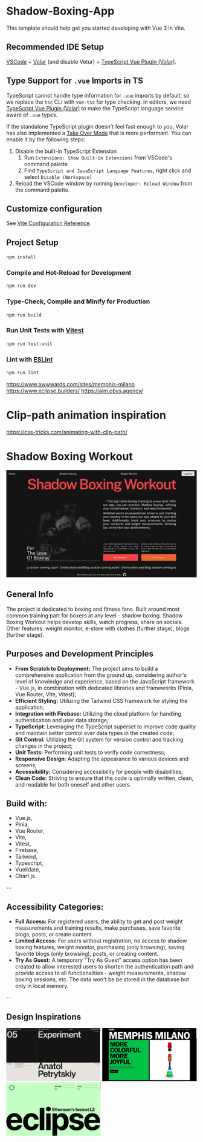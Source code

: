 # Shadow-Boxing-App

This template should help get you started developing with Vue 3 in Vite.

## Recommended IDE Setup

[VSCode](https://code.visualstudio.com/) + [Volar](https://marketplace.visualstudio.com/items?itemName=Vue.volar) (and disable Vetur) + [TypeScript Vue Plugin (Volar)](https://marketplace.visualstudio.com/items?itemName=Vue.vscode-typescript-vue-plugin).

## Type Support for `.vue` Imports in TS

TypeScript cannot handle type information for `.vue` imports by default, so we replace the `tsc` CLI with `vue-tsc` for type checking. In editors, we need [TypeScript Vue Plugin (Volar)](https://marketplace.visualstudio.com/items?itemName=Vue.vscode-typescript-vue-plugin) to make the TypeScript language service aware of `.vue` types.

If the standalone TypeScript plugin doesn't feel fast enough to you, Volar has also implemented a [Take Over Mode](https://github.com/johnsoncodehk/volar/discussions/471#discussioncomment-1361669) that is more performant. You can enable it by the following steps:

1. Disable the built-in TypeScript Extension
   1. Run `Extensions: Show Built-in Extensions` from VSCode's command palette
   2. Find `TypeScript and JavaScript Language Features`, right click and select `Disable (Workspace)`
2. Reload the VSCode window by running `Developer: Reload Window` from the command palette.

## Customize configuration

See [Vite Configuration Reference](https://vitejs.dev/config/).

## Project Setup

```sh
npm install
```

### Compile and Hot-Reload for Development

```sh
npm run dev
```

### Type-Check, Compile and Minify for Production

```sh
npm run build
```

### Run Unit Tests with [Vitest](https://vitest.dev/)

```sh
npm run test:unit
```

### Lint with [ESLint](https://eslint.org/)

```sh
npm run lint
```

https://www.awwwards.com/sites/memphis-milano
https://www.eclipse.builders/
https://aim.obys.agency/

# Clip-path animation inspiration

https://css-tricks.com/animating-with-clip-path/

# **Shadow Boxing Workout**

![Shadow Boxing Workout Home View](./readme_graphics/Shadow%20Boxing%20Workout%20Home%20View.jpg)

## General Info

The project is dedicated to boxing and fitness fans. Built around most common training part for boxers at any level - shadow boxing. Shadow Boxing Workout helps develop skills, watch progress, share on socials. Other features: weight monitor, e-store with clothes (further stage), blogs (further stage).

## Purposes and Development Principles

- **From Scratch to Deployment:** The project aims to build a comprehensive application from the ground up, considering author's level of knowledge and experience, based on the JavaScript framework - Vue.js, in combination with dedicated libraries and frameworks (Pinia, Vue Router, Vite, Vitest);
- **Efficient Styling:** Utilizing the Tailwind CSS framework for styling the application;
- **Integration with Firebase:** Utilizing the cloud platform for handling authentication and user data storage;
- **TypeScript**: Leveraging the TypeScript superset to improve code quality and maintain better control over data types in the created code;
- **Git Control:** Utilizing the Git system for version control and tracking changes in the project;
- **Unit Tests:** Performing unit tests to verify code correctness;
- **Responsive Design**: Adapting the appearance to various devices and screens;
- **Accessibility:** Considering accessibility for people with disabilities;
- **Clean Code:** Striving to ensure that the code is optimally written, clean, and readable for both oneself and other users.

## Build with:

- Vue.js,
- Pinia,
- Vue Router,
- Vite,
- Vitest,
- Firebase,
- Tailwind,
- Typescript,
- Vuelidate,
- Chart.js.

--

## Accessibility Categories:

- **Full Access:** For registered users, the ability to get and post weight measurements and training results, make purchases, save favorite blogs, posts, or create content.
- **Limited Access:** For users without registration, no access to shadow boxing features, weight monitor, purchasing (only browsing), saving favorite blogs (only browsing), posts, or creating content.
- **Try As Guest:** A temporary "Try As Guest" access option has been created to allow interested users to shorten the authentication path and provide access to all functionalities - weight measurements, shadow boxing sessions, etc. The data won't be be stored in the database but only in local memory.

--

## Design Inspirations

<a href="https://aim.obys.agency/" target="_blank"><img src="./readme_graphics/inspiration-aim-obys.jpg" width="250"></a>
<a href="https://www.awwwards.com/sites/memphis-milano" target="_blank"><img src="./readme_graphics/inspiration-memphis-milano.jpg" width="250"></a>
<a href="https://www.eclipse.builders/" target="_blank"><img src="./readme_graphics//inspiration-eclipse.jpg" width="250"></a>
